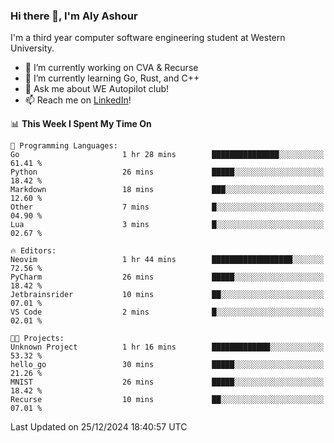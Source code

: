 ### Hi there 👋, I'm Aly Ashour
I'm a third year computer software engineering student at Western University.

- 🔭 I’m currently working on CVA & Recurse
- 🌱 I’m currently learning Go, Rust, and C++
- 💬 Ask me about WE Autopilot club!
- 📫 Reach me on [LinkedIn](https://www.linkedin.com/in/alymashour/)!
  
<!--START_SECTION:waka-->
📊 **This Week I Spent My Time On** 

```text
💬 Programming Languages: 
Go                       1 hr 28 mins        ███████████████░░░░░░░░░░   61.41 % 
Python                   26 mins             █████░░░░░░░░░░░░░░░░░░░░   18.42 % 
Markdown                 18 mins             ███░░░░░░░░░░░░░░░░░░░░░░   12.60 % 
Other                    7 mins              █░░░░░░░░░░░░░░░░░░░░░░░░   04.90 % 
Lua                      3 mins              █░░░░░░░░░░░░░░░░░░░░░░░░   02.67 % 

🔥 Editors: 
Neovim                   1 hr 44 mins        ██████████████████░░░░░░░   72.56 % 
PyCharm                  26 mins             █████░░░░░░░░░░░░░░░░░░░░   18.42 % 
Jetbrainsrider           10 mins             ██░░░░░░░░░░░░░░░░░░░░░░░   07.01 % 
VS Code                  2 mins              █░░░░░░░░░░░░░░░░░░░░░░░░   02.01 % 

🐱‍💻 Projects: 
Unknown Project          1 hr 16 mins        █████████████░░░░░░░░░░░░   53.32 % 
hello_go                 30 mins             █████░░░░░░░░░░░░░░░░░░░░   21.26 % 
MNIST                    26 mins             █████░░░░░░░░░░░░░░░░░░░░   18.42 % 
Recurse                  10 mins             ██░░░░░░░░░░░░░░░░░░░░░░░   07.01 % 
```


 Last Updated on 25/12/2024 18:40:57 UTC
<!--END_SECTION:waka-->
